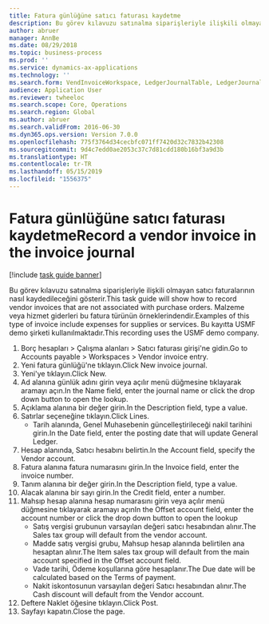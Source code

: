 ```yaml
---
title: Fatura günlüğüne satıcı faturası kaydetme
description: Bu görev kılavuzu satınalma siparişleriyle ilişkili olmayan satıcı faturalarının nasıl kaydedileceğini gösterir.
author: abruer
manager: AnnBe
ms.date: 08/29/2018
ms.topic: business-process
ms.prod: ''
ms.service: dynamics-ax-applications
ms.technology: ''
ms.search.form: VendInvoiceWorkspace, LedgerJournalTable, LedgerJournalTransVendInvoice
audience: Application User
ms.reviewer: twheeloc
ms.search.scope: Core, Operations
ms.search.region: Global
ms.author: abruer
ms.search.validFrom: 2016-06-30
ms.dyn365.ops.version: Version 7.0.0
ms.openlocfilehash: 775f3764d34cecbfc071ff7420d32c7832b42308
ms.sourcegitcommit: 9d4c7edd0ae2053c37c7d81cdd180b16bf3a9d3b
ms.translationtype: HT
ms.contentlocale: tr-TR
ms.lasthandoff: 05/15/2019
ms.locfileid: "1556375"
---
```

# <a name="record-a-vendor-invoice-in-the-invoice-journal"></a><span data-ttu-id="46232-103">Fatura günlüğüne satıcı faturası kaydetme</span><span class="sxs-lookup"><span data-stu-id="46232-103">Record a vendor invoice in the invoice journal</span></span>

[!include [task guide banner](../../includes/task-guide-banner.md)]

<span data-ttu-id="46232-104">Bu görev kılavuzu satınalma siparişleriyle ilişkili olmayan satıcı faturalarının nasıl kaydedileceğini gösterir.</span><span class="sxs-lookup"><span data-stu-id="46232-104">This task guide will show how to record vendor invoices that are not associated with purchase orders.</span></span> <span data-ttu-id="46232-105">Malzeme veya hizmet giderleri bu fatura türünün örneklerindendir.</span><span class="sxs-lookup"><span data-stu-id="46232-105">Examples of this type of invoice include expenses for supplies or services.</span></span>  <span data-ttu-id="46232-106">Bu kayıtta USMF demo şirketi kullanılmaktadır.</span><span class="sxs-lookup"><span data-stu-id="46232-106">This recording uses the USMF demo company.</span></span>

1. <span data-ttu-id="46232-107">Borç hesapları > Çalışma alanları > Satıcı faturası girişi'ne gidin.</span><span class="sxs-lookup"><span data-stu-id="46232-107">Go to Accounts payable > Workspaces > Vendor invoice entry.</span></span>
2. <span data-ttu-id="46232-108">Yeni fatura günlüğü'ne tıklayın.</span><span class="sxs-lookup"><span data-stu-id="46232-108">Click New invoice journal.</span></span>
3. <span data-ttu-id="46232-109">Yeni'ye tıklayın.</span><span class="sxs-lookup"><span data-stu-id="46232-109">Click New.</span></span>
4. <span data-ttu-id="46232-110">Ad alanına günlük adını girin veya açılır menü düğmesine tıklayarak aramayı açın.</span><span class="sxs-lookup"><span data-stu-id="46232-110">In the Name field, enter the journal name or click the drop down button to open the lookup.</span></span>
5. <span data-ttu-id="46232-111">Açıklama alanına bir değer girin.</span><span class="sxs-lookup"><span data-stu-id="46232-111">In the Description field, type a value.</span></span>
6. <span data-ttu-id="46232-112">Satırlar seçeneğine tıklayın.</span><span class="sxs-lookup"><span data-stu-id="46232-112">Click Lines.</span></span>
    * <span data-ttu-id="46232-113">Tarih alanında, Genel Muhasebenin güncelleştirileceği nakil tarihini girin.</span><span class="sxs-lookup"><span data-stu-id="46232-113">In the Date field, enter the posting date that will update General Ledger.</span></span>  
7. <span data-ttu-id="46232-114">Hesap alanında, Satıcı hesabını belirtin.</span><span class="sxs-lookup"><span data-stu-id="46232-114">In the Account field, specify the Vendor account.</span></span>
8. <span data-ttu-id="46232-115">Fatura alanına fatura numarasını girin.</span><span class="sxs-lookup"><span data-stu-id="46232-115">In the Invoice field, enter the invoice number.</span></span>
9. <span data-ttu-id="46232-116">Tanım alanına bir değer girin.</span><span class="sxs-lookup"><span data-stu-id="46232-116">In the Description field, type a value.</span></span>
10. <span data-ttu-id="46232-117">Alacak alanına bir sayı girin.</span><span class="sxs-lookup"><span data-stu-id="46232-117">In the Credit field, enter a number.</span></span>
11. <span data-ttu-id="46232-118">Mahsıp hesap alanına hesap numarasını girin veya açılır menü düğmesine tıklayarak aramayı açın</span><span class="sxs-lookup"><span data-stu-id="46232-118">In the Offset account field, enter the account number or click the drop down button to open the lookup</span></span>
    * <span data-ttu-id="46232-119">Satış vergisi grubunun varsayılan değeri satıcı hesabından alınır.</span><span class="sxs-lookup"><span data-stu-id="46232-119">The Sales tax group will default from the vendor account.</span></span>  
    * <span data-ttu-id="46232-120">Madde satış vergisi grubu, Mahsup hesap alanında belirtilen ana hesaptan alınır.</span><span class="sxs-lookup"><span data-stu-id="46232-120">The Item sales tax group will default from the main account specified in the Offset account field.</span></span>  
    * <span data-ttu-id="46232-121">Vade tarihi, Ödeme koşullarına göre hesaplanır.</span><span class="sxs-lookup"><span data-stu-id="46232-121">The Due date will be calculated based on the Terms of payment.</span></span>  
    * <span data-ttu-id="46232-122">Nakit iskontosunun varsayılan değeri Satıcı hesabından alınır.</span><span class="sxs-lookup"><span data-stu-id="46232-122">The Cash discount will default from the Vendor account.</span></span>  
12. <span data-ttu-id="46232-123">Deftere Naklet öğesine tıklayın.</span><span class="sxs-lookup"><span data-stu-id="46232-123">Click Post.</span></span>
13. <span data-ttu-id="46232-124">Sayfayı kapatın.</span><span class="sxs-lookup"><span data-stu-id="46232-124">Close the page.</span></span>

